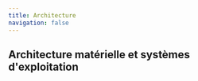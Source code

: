 ```yaml
---
title: Architecture 
navigation: false
---
```

## Architecture matérielle et systèmes d'exploitation